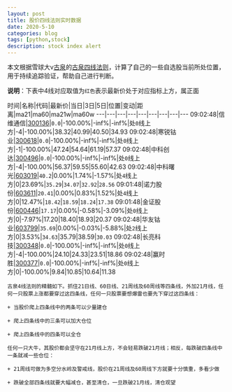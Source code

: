 ```yaml
---
layout: post
title: 股价四线法则实时数据
date: 2020-5-10
categories: blog
tags: [python,stock]
description: stock index alert
---
```



本文根据雪球大v[古泉](https://xueqiu.com/u/7148646888)的[古泉四线法则](https://xueqiu.com/7148646888/130498192)，计算了自己的一些自选股当前所处位置，用于持续追踪验证，帮助自己进行判断。

**说明**：下表中4线对应取值为`红色`表示最新价处于对应指标上方，属正面

时间|名称|代码|最新价|当日|3日|5日|位置|变动|距离|ma21|ma60|ma21w|ma60w
---|---|---|---|---|---|---|---|---
09:02:48|信维通信|[300136](https://xueqiu.com/S/SZ300136)|`0.0`|-100.00%|-inf%|-inf%|处`0`线上方|-4|-100.00%|38.32|40.99|40.50|34.93
09:02:48|寒锐钴业|[300618](https://xueqiu.com/S/SZ300618)|`0.0`|-100.00%|-inf%|-inf%|处`0`线上方|-1|-100.00%|47.24|54.64|61.19|57.37
09:02:48|中科创达|[300496](https://xueqiu.com/S/SZ300496)|`0.0`|-100.00%|-inf%|-inf%|处`0`线上方|-4|-100.00%|56.37|59.55|55.60|42.63
09:02:48|中科曙光|[603019](https://xueqiu.com/S/SH603019)|`40.2`|0.00%|1.74%|-1.57%|处`4`线上方|0|23.69%|`35.29`|`34.07`|`32.92`|`28.56`
09:01:48|诺力股份|[603611](https://xueqiu.com/S/SH603611)|`20.41`|0.00%|0.83%|1.52%|处`4`线上方|0|12.47%|`18.42`|`18.59`|`18.24`|`17.38`
09:01:48|金证股份|[600446](https://xueqiu.com/S/SH600446)|`17.17`|0.00%|-0.58%|-3.09%|处`0`线上方|0|-7.97%|17.20|18.40|18.93|20.37
09:02:48|华友钴业|[603799](https://xueqiu.com/S/SH603799)|`35.69`|0.00%|-0.03%|-5.88%|处`2`线上方|0|3.53%|`34.63`|35.79|38.59|`30.03`
09:02:48|长亮科技|[300348](https://xueqiu.com/S/SZ300348)|`0.0`|-100.00%|-inf%|-inf%|处`0`线上方|-4|-100.00%|24.10|24.33|23.51|18.86
09:02:48|赢时胜|[300377](https://xueqiu.com/S/SZ300377)|`0.0`|-100.00%|-inf%|-inf%|处`0`线上方|0|-100.00%|9.84|10.85|10.64|11.38

```
古泉4线法则的精髓如下。抓住21日线、60日线、21周线及60周线等四条线，外加21月线，任何一只股票上涨都要穿过这四条线，任何一只股票要想爆雷也要先下穿过这四条线：

+ 当股价爬上四条线中的两条可以少量建仓

+ 爬上四条线中的三条可以加大仓位

+ 爬上四条线中的四条可以全仓

任何一只大牛，其股价都会坚守在21月线上方，不会轻易跌破21月线；相反，每跌破四条线中一条就减一些仓位：

+ 21周线可做为多空分水岭及警戒线，股价在21周线及60周线下方就要十分慎重，多看少做

+ 跌破全部四条线就要大幅减仓，甚至清仓，一旦跌破21月线，清仓观望
```